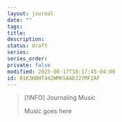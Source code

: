 ```yaml
---
layout: journal
date: ""
tags:
title:
description:
status: draft
series:
series_order:
private: false
modified: 2025-08-17T18:17:45-04:00
id: 01K3HBHT44ZWMKSAADJ27MF2AF
---
```

> [!INFO] Journaling Music
>
> Music goes here
